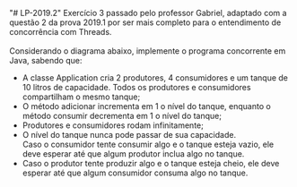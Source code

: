 
"# LP-2019.2" 
Exercício 3 passado pelo professor Gabriel, adaptado com a questão 2 da prova 2019.1 por ser mais completo para o entendimento de concorrência com Threads.
<br><br>
 Considerando o diagrama abaixo, implemente o programa concorrente em Java, sabendo que:
<br>
<ul>
  <li> A classe Application cria 2 produtores, 4 consumidores e um tanque de 10 litros de
  capacidade. Todos os produtores e consumidores compartilham o mesmo tanque;</li>
  <li> O método adicionar incrementa em 1 o nível do tanque, enquanto o método consumir
  decrementa em 1 o nível do tanque;</li>
  <li> Produtores e consumidores rodam infinitamente;</li>
  <li> O nível do tanque nunca pode passar de sua capacidade.</li
  <li> Caso o consumidor tente consumir algo e o tanque esteja vazio, ele deve esperar até
    que algum produtor inclua algo no tanque.</li>
  <li> Caso o produtor tente produzir algo e o tanque esteja cheio, ele deve esperar até que algum consumidor consuma algo no tanque.</li>
</ul>
